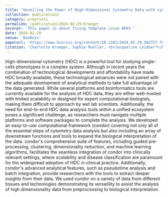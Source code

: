 ```yaml
---
title: "Unveiling the Power of High-Dimensional Cytometry Data with cyCONDOR"
collection: publications
category: preprints
permalink: /publication/2024-02-29-Kroeger
excerpt: 'This paper is about fixing template issue #693.'
date: 2024-02-29
venue: 'BioRxiv'
paperurl: 'https://www.biorxiv.org/content/10.1101/2024.02.29.582727.full.pdf'
citation: 'Charlotte Kroeger, Sophie Mueller, <b>Jacqueline Leidner*</b>, <b>Theresa Kroeber</b>, Stefanie Warnat-Herresthal, Jannis B Spintge, <b>Timo Zajac</b>, Aleksej Frolov, Caterina Carraro, Simone Puccio, Joachim L Schultze, Tal Pecht, Marc D Beyer, <b>Lorenzo Bonaguro*</b>. (2024). &quot;Unveiling the Power of High-Dimensional Cytometry Data with cyCONDOR (2024)".&quot; <i>BioRvix</i>.'
---
```


High-dimensional cytometry (HDC) is a powerful tool for studying single-cells phenotypes in a complex system. Although in recent years the combination of technological developments and affordability have made HDC broadly available, these technological advances were not paired with the adequate development of analytical methods to take full advantage of the data generated. While several platforms and bioinformatics tools are currently available for the analysis of HDC data, they are either web-hosted with limited scalability or designed for expert computational biologists, making them difficult to approach by wet lab scientists. Additionally, the need for end-to-end HDC data analysis tools within a unified ecosystem poses a significant challenge, as researchers must navigate multiple platforms and software packages to complete the analysis. We developed an easy-to-use computational framework (condor) covering not only all of the essential steps of cytometry data analysis but also including an array of downstream functions and tools to expand the biological interpretation of the data. condor's comprehensive suite of features, including guided pre-processing, clustering, dimensionality reduction, and machine learning algorithms, facilitates the seamless integration of condor into clinically relevant settings, where scalability and disease classification are paramount for the widespread adoption of HDC in clinical practice. Additionally, condor's advanced analytical features, such as pseudotime analysis and batch integration, provide researchers with the tools to extract deeper insights from their data. We used condor on a variety of data from different tissues and technologies demonstrating its versatility to assist the analysis of high dimensionality data from preprocessing to biological interpretation.